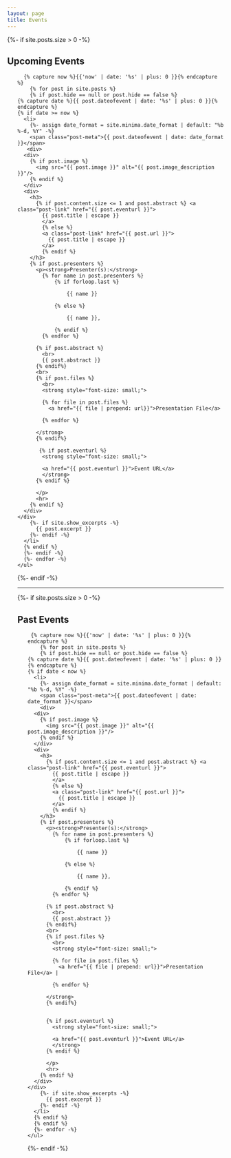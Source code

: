```yaml
---
layout: page
title: Events
---
```


<div>


{%- if site.posts.size > 0 -%}
    <h2 class="post-list-heading">Upcoming Events</h2>
    <ul class="post-list">

      {% capture now %}{{'now' | date: '%s' | plus: 0 }}{% endcapture %}
        {% for post in site.posts %}
        {% if post.hide == null or post.hide == false %}
    {% capture date %}{{ post.dateofevent | date: '%s' | plus: 0 }}{% endcapture %}
    {% if date >= now %}
      <li>
        {%- assign date_format = site.minima.date_format | default: "%b %-d, %Y" -%}
        <span class="post-meta">{{ post.dateofevent | date: date_format }}</span>
       <div>
      <div>
        {% if post.image %}
          <img src="{{ post.image }}" alt="{{ post.image_description }}"/>
        {% endif %}
      </div>
      <div>
        <h3>
          {% if post.content.size <= 1 and post.abstract %} <a class="post-link" href="{{ post.eventurl }}">
            {{ post.title | escape }}
            </a>
            {% else %}
            <a class="post-link" href="{{ post.url }}">
              {{ post.title | escape }}
            </a>
            {% endif %}
        </h3>
        {% if post.presenters %}
          <p><strong>Presenter(s):</strong>
            {% for name in post.presenters %}
                {% if forloop.last %}
                
                    {{ name }}
                  
                {% else %}
                  
                    {{ name }},
                  
                {% endif %}
            {% endfor %}
          
          {% if post.abstract %}
            <br>
            {{ post.abstract }}
          {% endif%}
          <br>
          {% if post.files %}
            <br>
            <strong style="font-size: small;">
            
            {% for file in post.files %}
              <a href="{{ file | prepend: url}}">Presentation File</a>

            {% endfor %}
            
          </strong>
          {% endif%}

           {% if post.eventurl %}
            <strong style="font-size: small;">
          
            <a href="{{ post.eventurl }}">Event URL</a>
            </strong>
          {% endif %}
            
          </p>
          <hr>
        {% endif %}
      </div>
    </div>
        {%- if site.show_excerpts -%}
          {{ post.excerpt }}
        {%- endif -%}
      </li>
      {% endif %}
      {%- endif -%}
      {%- endfor -%}
    </ul>
{%- endif -%}

<hr>

{%- if site.posts.size > 0 -%}
    <h2 class="post-list-heading">Past Events</h2>
    <ul class="post-list">

     {% capture now %}{{'now' | date: '%s' | plus: 0 }}{% endcapture %}
        {% for post in site.posts %}
        {% if post.hide == null or post.hide == false %}
    {% capture date %}{{ post.dateofevent | date: '%s' | plus: 0 }}{% endcapture %}
    {% if date < now %}
      <li>
        {%- assign date_format = site.minima.date_format | default: "%b %-d, %Y" -%}
        <span class="post-meta">{{ post.dateofevent | date: date_format }}</span>
        <div>
      <div>
        {% if post.image %}
          <img src="{{ post.image }}" alt="{{ post.image_description }}"/>
        {% endif %}
      </div>
      <div>
        <h3>
          {% if post.content.size <= 1 and post.abstract %} <a class="post-link" href="{{ post.eventurl }}">
            {{ post.title | escape }}
            </a>
            {% else %}
            <a class="post-link" href="{{ post.url }}">
              {{ post.title | escape }}
            </a>
            {% endif %}
        </h3>
        {% if post.presenters %}
          <p><strong>Presenter(s):</strong>
            {% for name in post.presenters %}
                {% if forloop.last %}
                
                    {{ name }}
                  
                {% else %}
                  
                    {{ name }},
                  
                {% endif %}
            {% endfor %}
          
          {% if post.abstract %}
            <br>
            {{ post.abstract }}
          {% endif%}
          <br>
          {% if post.files %}
            <br>
            <strong style="font-size: small;">
            
            {% for file in post.files %}
              <a href="{{ file | prepend: url}}">Presentation File</a> | 

            {% endfor %}
            
          </strong>
          {% endif%}


          {% if post.eventurl %}
            <strong style="font-size: small;">
          
            <a href="{{ post.eventurl }}">Event URL</a>
            </strong>
          {% endif %}
            
          </p>
          <hr>
        {% endif %}
      </div>
    </div>
        {%- if site.show_excerpts -%}
          {{ post.excerpt }}
        {%- endif -%}
      </li>
      {% endif %}
      {% endif %}
      {%- endfor -%}
    </ul>
{%- endif -%}
</div>